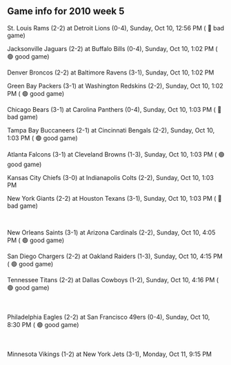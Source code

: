 ## Game info for 2010 week 5
St. Louis Rams (2-2) at Detroit Lions (0-4), Sunday, Oct 10, 12:56 PM (	:red_circle: bad game)

Jacksonville Jaguars (2-2) at Buffalo Bills (0-4), Sunday, Oct 10, 1:02 PM (	:green_circle: good game)

Denver Broncos (2-2) at Baltimore Ravens (3-1), Sunday, Oct 10, 1:02 PM

Green Bay Packers (3-1) at Washington Redskins (2-2), Sunday, Oct 10, 1:02 PM (	:green_circle: good game)

Chicago Bears (3-1) at Carolina Panthers (0-4), Sunday, Oct 10, 1:03 PM (	:red_circle: bad game)

Tampa Bay Buccaneers (2-1) at Cincinnati Bengals (2-2), Sunday, Oct 10, 1:03 PM (	:green_circle: good game)

Atlanta Falcons (3-1) at Cleveland Browns (1-3), Sunday, Oct 10, 1:03 PM (	:green_circle: good game)

Kansas City Chiefs (3-0) at Indianapolis Colts (2-2), Sunday, Oct 10, 1:03 PM

New York Giants (2-2) at Houston Texans (3-1), Sunday, Oct 10, 1:03 PM (	:red_circle: bad game)


<br/>

New Orleans Saints (3-1) at Arizona Cardinals (2-2), Sunday, Oct 10, 4:05 PM (	:green_circle: good game)

San Diego Chargers (2-2) at Oakland Raiders (1-3), Sunday, Oct 10, 4:15 PM (	:green_circle: good game)

Tennessee Titans (2-2) at Dallas Cowboys (1-2), Sunday, Oct 10, 4:16 PM (	:green_circle: good game)


<br/>

Philadelphia Eagles (2-2) at San Francisco 49ers (0-4), Sunday, Oct 10, 8:30 PM (	:green_circle: good game)


<br/>

Minnesota Vikings (1-2) at New York Jets (3-1), Monday, Oct 11, 9:15 PM


